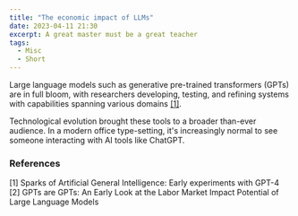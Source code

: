 ```yaml
---
title: "The economic impact of LLMs"
date: 2023-04-11 21:30
excerpt: A great master must be a great teacher
tags:
  - Misc
  - Short
---
```


Large language models such as generative pre-trained transformers (GPTs) are in full bloom, with researchers developing, testing, and refining systems with capabilities spanning various domains [[1]](#1).

Technological evolution brought these tools to a broader than-ever audience. In a modern office type-setting, it's increasingly normal to see someone interacting with AI tools like ChatGPT.

### References

<a id="1">[1]</a>
Sparks of Artificial General Intelligence: Early experiments with GPT-4  
<a id="2">[2]</a>
GPTs are GPTs: An Early Look at the Labor Market Impact Potential of Large Language Models
